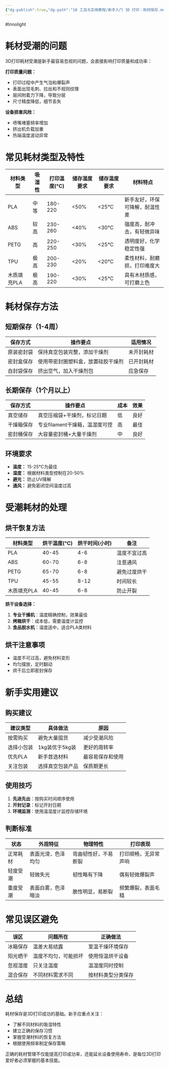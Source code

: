 ```yaml
---
{"dg-publish":true,"dg-path":"10 工具与实用教程/新手入门 3D 打印：耗材保存.md","permalink":"/10 工具与实用教程/新手入门 3D 打印：耗材保存/","created":"2025-09-04T09:33:03.317+08:00","updated":"2025-09-04T09:46:23.162+08:00"}
---
```


#Innolight

# 耗材受潮的问题

3D打印耗材受潮是新手最容易忽视的问题，会直接影响打印质量和成功率：

**打印质量问题：**
- 打印过程中产生气泡和爆裂声
- 表面出现毛刺、拉丝和不规则纹理
- 层间附着力下降，导致分层
- 尺寸精度降低，细节丢失

**设备损害风险：**
- 喷嘴堵塞频率增加
- 挤出机负载加重
- 热端温度波动异常

# 常见耗材类型及特性

| 材料类型 | 吸湿性 | 打印温度(°C) | 储存湿度要求 | 储存温度要求 | 材料特点 |
|---------|--------|-------------|-------------|-------------|----------|
| PLA | 中等 | 180-220 | <50% | <25°C | 新手友好，环保可降解，耐温性差 |
| ABS | 较高 | 230-260 | <40% | <30°C | 强度高，耐冲击，有轻微异味 |
| PETG | 高 | 220-250 | <30% | <25°C | 透明度好，化学稳定性强 |
| TPU | 极高 | 200-230 | <20% | <20°C | 柔性材料，耐磨损，打印难度大 |
| 木质填充PLA | 极高 | 190-220 | <30% | <25°C | 具有木材质感，可打磨上色 |

# 耗材保存方法

## 短期保存（1-4周）

| 保存方式 | 操作要点 | 适用情况 |
|---------|---------|----------|
| 原装密封袋 | 保持真空包装完整，添加干燥剂 | 未开封耗材 |
| 密封盒保存 | 使用带密封圈塑料盒，放置硅胶干燥剂 | 已开封耗材 |
| 自封袋保存 | 挤出空气，加入干燥剂包 | 应急保存 |

## 长期保存（1个月以上）

| 保存方式 | 操作要点 | 成本 | 效果 |
|---------|---------|------|------|
| 真空储存 | 真空压缩袋+干燥剂，标记日期 | 低 | 良好 |
| 干燥箱保存 | 专业filament干燥箱，温湿度可控 | 高 | 最佳 |
| 密封桶保存 | 大容量密封桶+大量干燥剂 | 中 | 良好 |

## 环境要求
- **温度：** 15-25°C为最佳
- **湿度：** 根据材料类型控制在20-50%
- **避光：** 防止UV降解
- **通风：** 避免密闭空间温度过高

# 受潮耗材的处理

## 烘干恢复方法

| 材料类型 | 烘干温度(°C) | 烘干时间(小时) | 备注 |
|---------|-------------|---------------|------|
| PLA | 40-45 | 4-6 | 温度不宜过高 |
| ABS | 60-70 | 6-8 | 注意通风 |
| PETG | 65-70 | 6-8 | 避免过度烘干 |
| TPU | 45-55 | 8-12 | 时间较长 |
| 木质填充PLA | 40-45 | 6-8 | 防止开裂 |

**烘干设备选择：**
1. **专业干燥机**：温度精确控制，效果最佳
2. **烤箱烘干**：成本低，需要温度计监控
3. **食品脱水机**：温度适中，适合PLA类材料

## 烘干注意事项
- 温度不可过高，避免材料变形
- 均匀摆放，定时翻动
- 烘干后立即密封保存

# 新手实用建议

## 购买建议

| 建议类型 | 具体做法 | 原因 |
|---------|---------|------|
| 按需购买 | 避免大量囤货 | 减少受潮风险 |
| 选择小包装 | 1kg装优于5kg装 | 更好的周转率 |
| 优先PLA | 新手首选材料 | 最容易保存和使用 |
| 关注包装 | 选择真空包装产品 | 保质期更长 |

## 使用技巧
1. **先进先出**：按购买时间顺序使用
2. **开封记录**：标记开封日期
3. **环境监测**：使用温湿度计监控存储环境

## 判断标准

| 状态 | 外观特征 | 物理特性 | 打印表现 |
|------|---------|---------|----------|
| 正常耗材 | 表面光滑，色泽均匀 | 弯曲韧性好，不易断裂 | 打印顺畅，无异常声响 |
| 轻度受潮 | 轻微失光 | 韧性略有下降 | 偶有轻微爆裂声 |
| 重度受潮 | 表面白雾，色泽暗淡 | 脆性明显，易断裂 | 频繁爆裂，表面毛糙 |

# 常见误区避免

| 误区 | 问题所在 | 正确做法 |
|------|---------|----------|
| 冰箱保存 | 温差大易结露 | 室温干燥环境保存 |
| 阳光晒干 | 温度不均匀，可能损坏 | 使用恒温烘干设备 |
| 忽视湿度 | 只关注温度 | 温湿度同时控制 |
| 混合保存 | 不同材料需求不同 | 按材料类型分类保存 |

# 总结

耗材保存是3D打印成功的基础。新手应重点关注：
- 了解不同材料的吸湿特性
- 建立正确的保存习惯  
- 掌握受潮材料的恢复方法
- 根据使用频率制定保存策略

正确的耗材管理不仅能提高打印成功率，还能延长设备使用寿命，是每位3D打印爱好者必须掌握的基本技能。